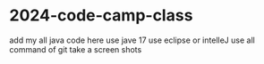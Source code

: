 # 2024-code-camp-class
add my all java code here
use jave 17
use eclipse or intelleJ
use all command of git
take a screen shots
